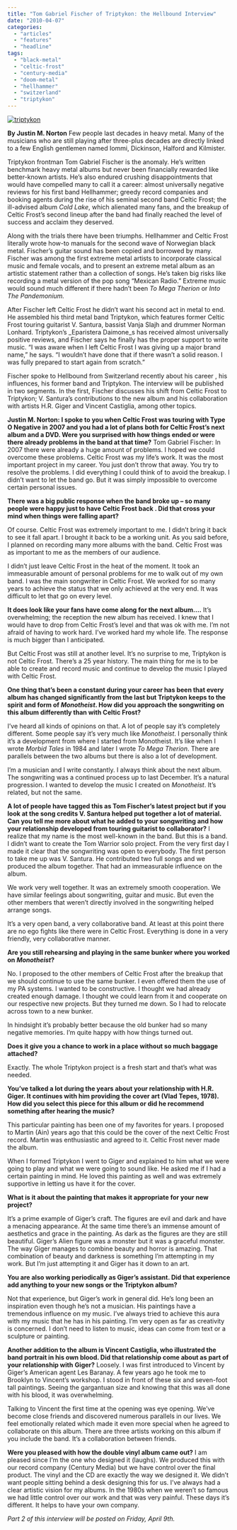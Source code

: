 ```yaml
---
title: "Tom Gabriel Fischer of Triptykon: the Hellbound Interview"
date: "2010-04-07"
categories: 
  - "articles"
  - "features"
  - "headline"
tags: 
  - "black-metal"
  - "celtic-frost"
  - "century-media"
  - "doom-metal"
  - "hellhammer"
  - "switzerland"
  - "triptykon"
---
```


[![triptykon](http://www.hellbound.ca/wp-content/uploads/2010/04/triptykon.jpg "triptykon")](http://www.hellbound.ca/wp-content/uploads/2010/04/triptykon.jpg)

**By Justin M. Norton** Few people last decades in heavy metal. Many of the musicians who are still playing after three-plus decades are directly linked to a few English gentlemen named Iommi, Dickinson, Halford and Kilmister.

Triptykon frontman Tom Gabriel Fischer is the anomaly. He’s written benchmark heavy metal albums but never been financially rewarded like better-known artists. He’s also endured crushing disappointments that would have compelled many to call it a career: almost universally negative reviews for his first band Hellhammer; greedy record companies and booking agents during the rise of his seminal second band Celtic Frost; the ill-advised album _Cold Lake_, which alienated many fans, and the breakup of Celtic Frost’s second lineup after the band had finally reached the level of success and acclaim they deserved.

Along with the trials there have been triumphs. Hellhammer and Celtic Frost literally wrote how-to manuals for the second wave of Norwegian black metal. Fischer’s guitar sound has been copied and borrowed by many. Fischer was among the first extreme metal artists to incorporate classical music and female vocals, and to present an extreme metal album as an artistic statement rather than a collection of songs. He’s taken big risks like recording a metal version of the pop song “Mexican Radio.” Extreme music would sound much different if there hadn’t been _To Mega Therion_ or _Into The Pandemonium._

After Fischer left Celtic Frost he didn’t want his second act in metal to end. He assembled his third metal band Triptykon, which features former Celtic Frost touring guitarist V. Santura, bassist Vanja Slajh and drummer Norman Lonhard. Triptykon’s _Eparistera Daimone_s has received almost universally positive reviews, and Fischer says he finally has the proper support to write music. “I was aware when I left Celtic Frost I was giving up a major brand name,” he says. “I wouldn’t have done that if there wasn’t a solid reason. I was fully prepared to start again from scratch.”

Fischer spoke to Hellbound from Switzerland recently about his career , his influences, his former band and Triptykon. The interview will be published in two segments. In the first, Fischer discusses his shift from Celtic Frost to Triptykon; V. Santura’s contributions to the new album and his collaboration with artists H.R. Giger and Vincent Castiglia, among other topics.

**Justin M. Norton: I spoke to you when Celtic Frost was touring with Type O Negative in 2007 and you had a lot of plans both for Celtic Frost’s next album and a DVD. Were you surprised with how things ended or were there already problems in the band at that time?** Tom Gabriel Fischer: In 2007 there were already a huge amount of problems. I hoped we could overcome these problems. Celtic Frost was my life’s work. It was the most important project in my career. You just don’t throw that away. You try to resolve the problems. I did everything I could think of to avoid the breakup. I didn’t want to let the band go. But it was simply impossible to overcome certain personal issues.

**There was a big public response when the band broke up – so many people were happy just to have Celtic Frost back . Did that cross your mind when things were falling apart?**

Of course. Celtic Frost was extremely important to me. I didn’t bring it back to see it fall apart. I brought it back to be a working unit. As you said before, I planned on recording many more albums with the band. Celtic Frost was as important to me as the members of our audience.

I didn’t just leave Celtic Frost in the heat of the moment. It took an immeasurable amount of personal problems for me to walk out of my own band. I was the main songwriter in Celtic Frost. We worked for so many years to achieve the status that we only achieved at the very end. It was difficult to let that go on every level.

**It does look like your fans have come along for the next album….** It’s overwhelming; the reception the new album has received. I knew that I would have to drop from Celtic Frost’s level and that was ok with me. I’m not afraid of having to work hard. I’ve worked hard my whole life. The response is much bigger than I anticipated.

But Celtic Frost was still at another level. It’s no surprise to me, Triptykon is not Celtic Frost. There’s a 25 year history. The main thing for me is to be able to create and record music and continue to develop the music I played with Celtic Frost.

**One thing that’s been a constant during your career has been that every album has changed significantly from the last but Triptykon keeps to the spirit and form of _Monotheist_. How did you approach the songwriting on this album differently than with Celtic Frost?**

I’ve heard all kinds of opinions on that. A lot of people say it’s completely different. Some people say it’s very much like _Monotheist_. I personally think it’s a development from where I started from Monotheist. It’s like when I wrote _Morbid Tales_ in 1984 and later I wrote _To Mega Therion_. There are parallels between the two albums but there is also a lot of development.

I’m a musician and I write constantly. I always think about the next album. The songwriting was a continued process up to last December. It’s a natural progression. I wanted to develop the music I created on _Monotheist_. It’s related, but not the same.

**A lot of people have tagged this as Tom Fischer’s latest project but if you look at the song credits V. Santura helped put together a lot of material. Can you tell me more about what he added to your songwriting and how your relationship developed from touring guitarist to collaborator?** I realize that my name is the most well-known in the band. But this is a band. I didn’t want to create the Tom Warrior solo project. From the very first day I made it clear that the songwriting was open to everybody. The first person to take me up was V. Santura. He contributed two full songs and we produced the album together. That had an immeasurable influence on the album.

We work very well together. It was an extremely smooth cooperation. We have similar feelings about songwriting, guitar and music. But even the other members that weren’t directly involved in the songwriting helped arrange songs.

It’s a very open band, a very collaborative band. At least at this point there are no ego fights like there were in Celtic Frost. Everything is done in a very friendly, very collaborative manner.

**Are you still rehearsing and playing in the same bunker where you worked on _Monotheist_?**

No. I proposed to the other members of Celtic Frost after the breakup that we should continue to use the same bunker. I even offered them the use of my PA systems. I wanted to be constructive. I thought we had already created enough damage. I thought we could learn from it and cooperate on our respective new projects. But they turned me down. So I had to relocate across town to a new bunker.

In hindsight it’s probably better because the old bunker had so many negative memories. I’m quite happy with how things turned out.

**Does it give you a chance to work in a place without so much baggage attached?**

Exactly. The whole Triptykon project is a fresh start and that’s what was needed.

**You’ve talked a lot during the years about your relationship with H.R. Giger. It continues with him providing the cover art (Vlad Tepes, 1978). How did you select this piece for this album or did he recommend something after hearing the music?**

This particular painting has been one of my favorites for years. I proposed to Martin (Ain) years ago that this could be the cover of the next Celtic Frost record. Martin was enthusiastic and agreed to it. Celtic Frost never made the album.

When I formed Triptykon I went to Giger and explained to him what we were going to play and what we were going to sound like. He asked me if I had a certain painting in mind. He loved this painting as well and was extremely supportive in letting us have it for the cover.

**What is it about the painting that makes it appropriate for your new project?**

It’s a prime example of Giger’s craft. The figures are evil and dark and have a menacing appearance. At the same time there’s an immense amount of aesthetics and grace in the painting. As dark as the figures are they are still beautiful. Giger’s Alien figure was a monster but it was a graceful monster. The way Giger manages to combine beauty and horror is amazing. That combination of beauty and darkness is something I’m attempting in my work. But I’m just attempting it and Giger has it down to an art.

**You are also working periodically as Giger’s assistant. Did that experience add anything to your new songs or the Triptykon album?**

Not that experience, but Giger’s work in general did. He’s long been an inspiration even though he’s not a musician. His paintings have a tremendous influence on my music. I’ve always tried to achieve this aura with my music that he has in his painting. I’m very open as far as creativity is concerned. I don’t need to listen to music, ideas can come from text or a sculpture or painting.

**Another addition to the album is Vincent Castiglia, who illustrated the band portrait in his own blood. Did that relationship come about as part of your relationship with** **Giger?** Loosely. I was first introduced to Vincent by Giger’s American agent Les Baranay. A few years ago he took me to Brooklyn to Vincent’s workshop. I stood in front of these six and seven-foot tall paintings. Seeing the gargantuan size and knowing that this was all done with his blood, it was overwhelming.

Talking to Vincent the first time at the opening was eye opening. We’ve become close friends and discovered numerous parallels in our lives. We feel emotionally related which made it even more special when he agreed to collaborate on this album. There are three artists working on this album if you include the band. It’s a collaboration between friends.

**Were you pleased with how the double vinyl album came out?** I am pleased since I’m the one who designed it (laughs). We produced this with our record company (Century Media) but we have control over the final product. The vinyl and the CD are exactly the way we designed it. We didn’t want people sitting behind a desk designing this for us. I’ve always had a clear artistic vision for my albums. In the 1980s when we weren’t so famous we had little control over our work and that was very painful. These days it’s different. It helps to have your own company.

_Part 2 of this interview will be posted on Friday, April 9th._
